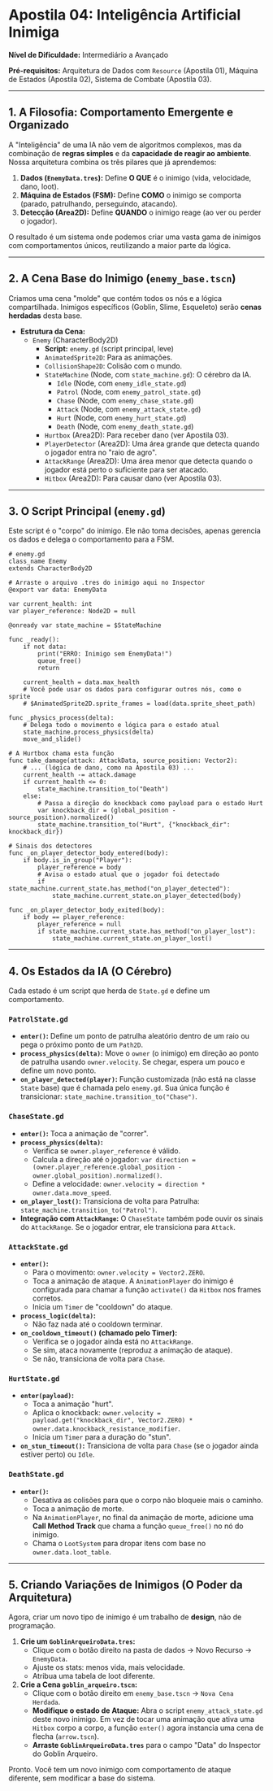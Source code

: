 # Apostila 04: Inteligência Artificial Inimiga

**Nível de Dificuldade:** Intermediário a Avançado

**Pré-requisitos:** Arquitetura de Dados com `Resource` (Apostila 01), Máquina de Estados (Apostila 02), Sistema de Combate (Apostila 03).

---

## 1. A Filosofia: Comportamento Emergente e Organizado

A "Inteligência" de uma IA não vem de algoritmos complexos, mas da combinação de **regras simples** e da **capacidade de reagir ao ambiente**. Nossa arquitetura combina os três pilares que já aprendemos:

1.  **Dados (`EnemyData.tres`):** Define **O QUE** é o inimigo (vida, velocidade, dano, loot).
2.  **Máquina de Estados (FSM):** Define **COMO** o inimigo se comporta (parado, patrulhando, perseguindo, atacando).
3.  **Detecção (Area2D):** Define **QUANDO** o inimigo reage (ao ver ou perder o jogador).

O resultado é um sistema onde podemos criar uma vasta gama de inimigos com comportamentos únicos, reutilizando a maior parte da lógica.

---

## 2. A Cena Base do Inimigo (`enemy_base.tscn`)

Criamos uma cena "molde" que contém todos os nós e a lógica compartilhada. Inimigos específicos (Goblin, Slime, Esqueleto) serão **cenas herdadas** desta base.

-   **Estrutura da Cena:**
    -   `Enemy` (CharacterBody2D)
        -   **Script:** `enemy.gd` (script principal, leve)
        -   `AnimatedSprite2D`: Para as animações.
        -   `CollisionShape2D`: Colisão com o mundo.
        -   `StateMachine` (Node, com `state_machine.gd`): O cérebro da IA.
            -   `Idle` (Node, com `enemy_idle_state.gd`)
            -   `Patrol` (Node, com `enemy_patrol_state.gd`)
            -   `Chase` (Node, com `enemy_chase_state.gd`)
            -   `Attack` (Node, com `enemy_attack_state.gd`)
            -   `Hurt` (Node, com `enemy_hurt_state.gd`)
            -   `Death` (Node, com `enemy_death_state.gd`)
        -   `Hurtbox` (Area2D): Para receber dano (ver Apostila 03).
        -   `PlayerDetector` (Area2D): Uma área grande que detecta quando o jogador entra no "raio de agro".
        -   `AttackRange` (Area2D): Uma área menor que detecta quando o jogador está perto o suficiente para ser atacado.
        -   `Hitbox` (Area2D): Para causar dano (ver Apostila 03).

---

## 3. O Script Principal (`enemy.gd`)

Este script é o "corpo" do inimigo. Ele não toma decisões, apenas gerencia os dados e delega o comportamento para a FSM.

```gdscript
# enemy.gd
class_name Enemy
extends CharacterBody2D

# Arraste o arquivo .tres do inimigo aqui no Inspector
@export var data: EnemyData 

var current_health: int
var player_reference: Node2D = null

@onready var state_machine = $StateMachine

func _ready():
    if not data: 
        print("ERRO: Inimigo sem EnemyData!")
        queue_free()
        return
    
    current_health = data.max_health
    # Você pode usar os dados para configurar outros nós, como o sprite
    # $AnimatedSprite2D.sprite_frames = load(data.sprite_sheet_path)

func _physics_process(delta):
    # Delega todo o movimento e lógica para o estado atual
    state_machine.process_physics(delta)
    move_and_slide()

# A Hurtbox chama esta função
func take_damage(attack: AttackData, source_position: Vector2):
    # ... (lógica de dano, como na Apostila 03) ...
    current_health -= attack.damage
    if current_health <= 0:
        state_machine.transition_to("Death")
    else:
        # Passa a direção do knockback como payload para o estado Hurt
        var knockback_dir = (global_position - source_position).normalized()
        state_machine.transition_to("Hurt", {"knockback_dir": knockback_dir})

# Sinais dos detectores
func _on_player_detector_body_entered(body):
    if body.is_in_group("Player"):
        player_reference = body
        # Avisa o estado atual que o jogador foi detectado
        if state_machine.current_state.has_method("on_player_detected"):
            state_machine.current_state.on_player_detected(body)

func _on_player_detector_body_exited(body):
    if body == player_reference:
        player_reference = null
        if state_machine.current_state.has_method("on_player_lost"):
            state_machine.current_state.on_player_lost()
```

---

## 4. Os Estados da IA (O Cérebro)

Cada estado é um script que herda de `State.gd` e define um comportamento.

### `PatrolState.gd`
-   **`enter()`:** Define um ponto de patrulha aleatório dentro de um raio ou pega o próximo ponto de um `Path2D`.
-   **`process_physics(delta)`:** Move o `owner` (o inimigo) em direção ao ponto de patrulha usando `owner.velocity`. Se chegar, espera um pouco e define um novo ponto.
-   **`on_player_detected(player)`:** Função customizada (não está na classe `State` base) que é chamada pelo `enemy.gd`. Sua única função é transicionar: `state_machine.transition_to("Chase")`.

### `ChaseState.gd`
-   **`enter()`:** Toca a animação de "correr".
-   **`process_physics(delta)`:**
    -   Verifica se `owner.player_reference` é válido.
    -   Calcula a direção até o jogador: `var direction = (owner.player_reference.global_position - owner.global_position).normalized()`.
    -   Define a velocidade: `owner.velocity = direction * owner.data.move_speed`.
-   **`on_player_lost()`:** Transiciona de volta para Patrulha: `state_machine.transition_to("Patrol")`.
-   **Integração com `AttackRange`:** O `ChaseState` também pode ouvir os sinais do `AttackRange`. Se o jogador entrar, ele transiciona para `Attack`.

### `AttackState.gd`
-   **`enter()`:**
    -   Para o movimento: `owner.velocity = Vector2.ZERO`.
    -   Toca a animação de ataque. A `AnimationPlayer` do inimigo é configurada para chamar a função `activate()` da `Hitbox` nos frames corretos.
    -   Inicia um `Timer` de "cooldown" do ataque.
-   **`process_logic(delta)`:**
    -   Não faz nada até o cooldown terminar.
-   **`on_cooldown_timeout()` (chamado pelo Timer):**
    -   Verifica se o jogador ainda está no `AttackRange`.
    -   Se sim, ataca novamente (reproduz a animação de ataque).
    -   Se não, transiciona de volta para `Chase`.

### `HurtState.gd`
-   **`enter(payload)`:**
    -   Toca a animação "hurt".
    -   Aplica o knockback: `owner.velocity = payload.get("knockback_dir", Vector2.ZERO) * owner.data.knockback_resistance_modifier`.
    -   Inicia um `Timer` para a duração do "stun".
-   **`on_stun_timeout()`:** Transiciona de volta para `Chase` (se o jogador ainda estiver perto) ou `Idle`.

### `DeathState.gd`
-   **`enter()`:**
    -   Desativa as colisões para que o corpo não bloqueie mais o caminho.
    -   Toca a animação de morte.
    -   Na `AnimationPlayer`, no final da animação de morte, adicione uma **Call Method Track** que chama a função `queue_free()` no nó do inimigo.
    -   Chama o `LootSystem` para dropar itens com base no `owner.data.loot_table`.

---

## 5. Criando Variações de Inimigos (O Poder da Arquitetura)

Agora, criar um novo tipo de inimigo é um trabalho de **design**, não de programação.

1.  **Crie um `GoblinArqueiroData.tres`:**
    -   Clique com o botão direito na pasta de dados -> Novo Recurso -> `EnemyData`.
    -   Ajuste os stats: menos vida, mais velocidade.
    -   Atribua uma tabela de loot diferente.
2.  **Crie a Cena `goblin_arqueiro.tscn`:**
    -   Clique com o botão direito em `enemy_base.tscn` -> `Nova Cena Herdada`.
    -   **Modifique o estado de Ataque:** Abra o script `enemy_attack_state.gd` deste novo inimigo. Em vez de tocar uma animação que ativa uma `Hitbox` corpo a corpo, a função `enter()` agora instancia uma cena de flecha (`arrow.tscn`).
    -   **Arraste `GoblinArqueiroData.tres`** para o campo "Data" do Inspector do Goblin Arqueiro.

Pronto. Você tem um novo inimigo com comportamento de ataque diferente, sem modificar a base do sistema.
